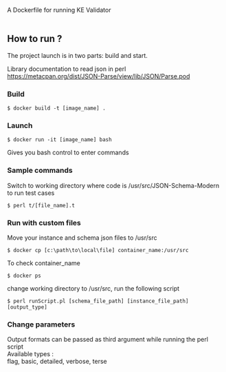 A Dockerfile for running KE Validator<br><br>
## How to run ?

The project launch is in two parts: build and start.<br>

Library documentation to read json in perl<br>
https://metacpan.org/dist/JSON-Parse/view/lib/JSON/Parse.pod

### Build

```
$ docker build -t [image_name] . 
```

### Launch

```
$ docker run -it [image_name] bash
```

Gives you bash control to enter commands

### Sample commands

Switch to working directory where code is /usr/src/JSON-Schema-Modern
to run test cases

```
$ perl t/[file_name].t
```

### Run with custom files
Move your instance and schema json files to /usr/src

```
$ docker cp [c:\path\to\local\file] container_name:/usr/src
```

To check container_name
```
$ docker ps
```

change working directory to /usr/src, run the following script
```
$ perl runScript.pl [schema_file_path] [instance_file_path] [output_type]
```

### Change parameters
Output formats can be passed as third argument while running the perl script<br>
Available types :<br>
flag, basic, detailed, verbose, terse<br>